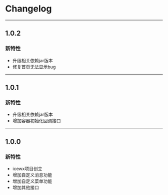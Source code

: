 # Changelog
-------------------------------------------------------------------------------------------------------------
## 1.0.2

### 新特性
* 升级相关依赖jar版本
* 修复首页无法显示bug
-------------------------------------------------------------------------------------------------------------
## 1.0.1

### 新特性
* 升级相关依赖jar版本
* 增加容器初始化回调接口
-------------------------------------------------------------------------------------------------------------

## 1.0.0

### 新特性
* icewx项目创立
* 增加自定义消息功能
* 增加自定义菜单功能
* 增加其他接口

